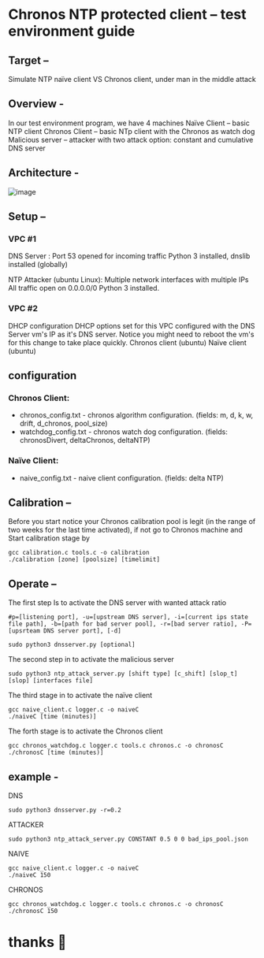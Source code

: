 # Chronos NTP protected client – test environment guide 

## Target –
Simulate NTP naïve client VS Chronos client, under man in the middle attack 

## Overview -
In our test environment program, we have 4 machines 
Naïve Client – basic NTP client 
Chronos Client – basic NTp client with the Chronos as watch dog 
Malicious server – attacker with two attack option: constant and cumulative
DNS server

## Architecture -

![image](https://user-images.githubusercontent.com/84452715/175526803-b7b906bd-9932-4959-8325-2d1763d9cc15.png)

 

## Setup –

### VPC #1
DNS Server :
Port 53 opened for incoming traffic
Python 3 installed, dnslib installed (globally)

NTP Attacker (ubuntu Linux):
Multiple network interfaces with multiple IPs
All traffic open on 0.0.0.0/0
Python 3 installed.

### VPC #2
DHCP configuration DHCP options set for this VPC configured with the DNS Server vm's IP as it's DNS server. Notice you might need to reboot the vm's for this change to take place quickly.
Chronos client (ubuntu)
Naïve client (ubuntu)

## configuration
### Chronos Client:
  - chronos_config.txt -  chronos algorithm configuration. (fields: m, d, k, w, drift, d_chronos, pool_size)
  - watchdog_config.txt - chronos watch dog configuration. (fields: chronosDivert, deltaChronos, deltaNTP)
### Naïve Client:
  - naive_config.txt - naive client configuration.  (fields: delta NTP)


## Calibration –
Before you start notice your Chronos calibration pool is legit (in the range of two weeks for the last time activated), if not go to Chronos machine and Start calibration stage by 
```
gcc calibration.c tools.c -o calibration
./calibration [zone] [poolsize] [timelimit]
```
## Operate – 
The first step Is to activate the DNS server with wanted attack ratio

```
#p=[listening port], -u=[upstream DNS server], -i=[current ips state file path], -b=[path for bad server pool], -r=[bad server ratio], -P=[upsrteam DNS server port], [-d]

sudo python3 dnsserver.py [optional]
```
The second step in to activate the malicious server
```
sudo python3 ntp_attack_server.py [shift type] [c_shift] [slop_t] [slop] [interfaces file]
```
The third stage in to activate the naïve client 
```
gcc naive_client.c logger.c -o naiveC
./naiveC [time (minutes)]
```
The forth stage is to activate the Chronos client  
```
gcc chronos_watchdog.c logger.c tools.c chronos.c -o chronosC
./chronosC [time (minutes)]
```
## example -
DNS
```
sudo python3 dnsserver.py -r=0.2
```
ATTACKER
```
sudo python3 ntp_attack_server.py CONSTANT 0.5 0 0 bad_ips_pool.json
```
NAIVE
```
gcc naive_client.c logger.c -o naiveC
./naiveC 150
```
CHRONOS
```
gcc chronos_watchdog.c logger.c tools.c chronos.c -o chronosC
./chronosC 150
```
# thanks :robot:
